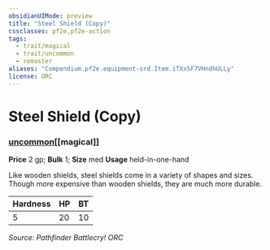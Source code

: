 ```yaml
---
obsidianUIMode: preview
title: "Steel Shield (Copy)"
cssclasses: pf2e,pf2e-action
tags:
  - trait/magical
  - trait/uncommon
  - remaster
aliases: "Compendium.pf2e.equipment-srd.Item.iTXx5F7VHndhULLy"
license: ORC
---
```

# Steel Shield (Copy)

### [uncommon](uncommon "Uncommon Rarity Trait")[[magical]]


**Price** 2 gp; 
**Bulk** 1; **Size** med
**Usage** held-in-one-hand

Like wooden shields, steel shields come in a variety of shapes and sizes. Though more expensive than wooden shields, they are much more durable.

  

| Hardness | HP | BT |
| --- | --- | --- |
| 5 | 20 | 10 |

*Source: Pathfinder Battlecry!*
*ORC*